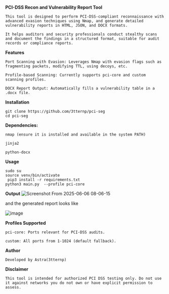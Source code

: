 **PCI-DSS Recon and Vulnerability Report Tool**
```
This tool is designed to perform PCI-DSS-compliant reconnaissance with advanced evasion techniques using Nmap, and generate detailed vulnerability reports in HTML, JSON, and DOCX formats.

It helps auditors and security professionals conduct stealthy scans and document the findings in a structured format, suitable for audit records or compliance reports.
```
**Features**
```
Port Scanning with Evasion: Leverages Nmap with evasion flags such as fragmenting packets, modifying TTL, using decoys, etc.

Profile-based Scanning: Currently supports pci-core and custom scanning profiles.

DOCX Report Output: Automatically fills a vulnerability table in a .docx file.
```
**Installation**
```
git clone https://github.com/3tternp/pci-seg
cd pci-seg
```
**Dependencies:**
```
nmap (ensure it is installed and available in the system PATH)

jinja2

python-docx
```
**Usage**
```
sudo su
source venv/bin/activate
 pip3 install -r requirements.txt
python3 main.py  --profile pci-core
```

**Output**
![Screenshot From 2025-06-06 08-06-15](https://github.com/user-attachments/assets/32774795-d3e6-4960-8764-799db45fad63)

and the generated report looks like 

![image](https://github.com/user-attachments/assets/31e51e9e-3e1e-4ed8-a0b8-4011692c4eaa)

**Profiles Supported**
```
pci-core: Ports relevant for PCI-DSS audits.

custom: All ports from 1-1024 (default fallback).
```
**Author**
```
Developed by Astra(3tternp)
```

**Disclaimer**
```
This tool is intended for authorized PCI DSS testing only. Do not use it against networks you do not own or have explicit permission to assess.
```
